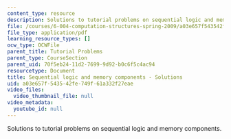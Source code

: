 ```yaml
---
content_type: resource
description: Solutions to tutorial problems on sequential logic and memory components.
file: /courses/6-004-computation-structures-spring-2009/a03e657f543542fe749f61a332f27eae_MIT6004s09tutor06sol.pdf
file_type: application/pdf
learning_resource_types: []
ocw_type: OCWFile
parent_title: Tutorial Problems
parent_type: CourseSection
parent_uid: 70f5eb24-11d2-7699-9d92-b0c6f5c4ac94
resourcetype: Document
title: Sequential logic and memory components - Solutions
uid: a03e657f-5435-42fe-749f-61a332f27eae
video_files:
  video_thumbnail_file: null
video_metadata:
  youtube_id: null
---
```

Solutions to tutorial problems on sequential logic and memory components.


